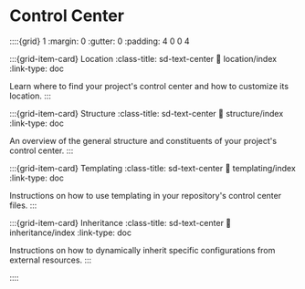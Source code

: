 # Control Center

<!--
Your repository's control center is the singular interface
from which you can manage your entire project,
and even multiple projects at once.

It contains all available settings for |{{ ccc.name }}| itself,
along with all information, configurations, and metadata of your project and all its components,
gathered in one place and presented in a clear, consistent, and concise format.

All available options are already provided in the `.meta` directory,
where all general configurations and settings are set to sensible default values.
Therefore, as the first step, you only need to add some basic information about your project,
and provide some project-specific configurations:

where all configurations, metadata, and settings for your GitHub repository (and its corresponding git repository),
package, website, development pipeline, and other tools are stored in one place.

Any change applied to the control center is automatically propagated throughout your repository,
Python package, test suite, documentation website, and all other supported tools and external services.
Therefore, instead of having to deal with multiple interfaces and diverse configuration
and metadata files scattered across your repository and each with its own format and syntax,
you can simply manage your entire project from within the control center,
using a single, unified, and consistent interface;
|{{ ccc.name }}| automatically translates your changes into the appropriate formats,
generates all necessary files in the required locations, and updates them dynamically.


Therefore, besides your source code, unit tests, and documentation content,
all other aspects of your project are automatically managed by |{{ ccc.name }}| according to your specifications
in the `meta` directory.
-->


::::{grid} 1
:margin: 0
:gutter: 0
:padding: 4 0 0 4


:::{grid-item-card} Location
:class-title: sd-text-center
:link: location/index
:link-type: doc

Learn where to find your project's control center
and how to customize its location.
:::


:::{grid-item-card} Structure
:class-title: sd-text-center
:link: structure/index
:link-type: doc

An overview of the general structure
and constituents of your project's control center.
:::


:::{grid-item-card} Templating
:class-title: sd-text-center
:link: templating/index
:link-type: doc

Instructions on how to use templating
in your repository's control center files.
:::


:::{grid-item-card} Inheritance
:class-title: sd-text-center
:link: inheritance/index
:link-type: doc

Instructions on how to dynamically inherit
specific configurations from external resources.
:::

<!--

:::{grid-item-card} Validation
:class-title: sd-text-center
:link: validation/index
:link-type: doc

Instructions on how to use substitutions (aka templating) in your repository's control center
and documentation website.
:::


:::{grid-item-card} Options
:class-title: sd-text-center
:link: options/index
:link-type: doc

A full reference and in-depth explanation of all available options
in your repository's control center.
:::

:::{grid-item-card} Outputs
:class-title: sd-text-center
:link: outputs/index
:link-type: doc

A full reference and in-depth explanation of all dynamic files that are
automatically generated and updated by your repository's control center.
:::

-->

::::
